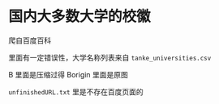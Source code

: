 # 国内大多数大学的校徽

爬自百度百科

里面有一定错误性，大学名称列表来自 `tanke_universities.csv`

B 里面是压缩过得 Borigin 里面是原图

`unfinishedURL.txt` 里是不存在百度页面的
